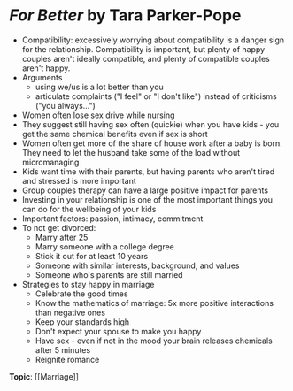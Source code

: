 
# *For Better* by Tara Parker-Pope

* Compatibility: excessively worrying about compatibility is a danger sign for the relationship. Compatibility is important, but plenty of happy couples aren't ideally compatible, and plenty of compatible couples aren't happy.
* Arguments
    * using we/us is a lot better than you
    * articulate complaints ("I feel" or "I don't like") instead of criticisms ("you always...")
* Women often lose sex drive while nursing 
* They suggest still having sex often (quickie) when you have kids - you get the same chemical benefits even if sex is short
* Women often get more of the share of house work after a baby is born. They need to let the husband take some of the load without micromanaging
* Kids want time with their parents, but having parents who aren't tired and stressed is more important 
* Group couples therapy can have a large positive impact for parents 
* Investing in your relationship is one of the most important things you can do for the wellbeing of your kids 
* Important factors: passion, intimacy, commitment 
* To not get divorced:
    * Marry after 25
    * Marry someone with a college degree
    * Stick it out for at least 10 years
    * Someone with similar interests, background, and values
    * Someone who's parents are still married
* Strategies to stay happy in marriage
    * Celebrate the good times 
    * Know the mathematics of marriage: 5x more positive interactions than negative ones
    * Keep your standards high
    * Don't expect your spouse to make you happy
    * Have sex - even if not in the mood your brain releases chemicals after 5 minutes
    * Reignite romance

**Topic**: [[Marriage]]